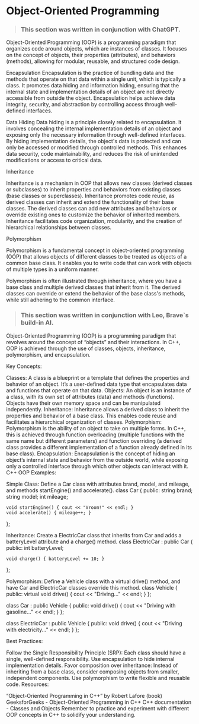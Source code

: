 # Object-Oriented Programming

> ### This section was written in conjunction with ChatGPT.

Object-Oriented Programming (OOP) is a programming paradigm that organizes code around objects, which are instances of classes. It focuses on the concept of objects, their properties (attributes), and behaviors (methods), allowing for modular, reusable, and structured code design.

Encapsulation
Encapsulation is the practice of bundling data and the methods that operate on that data within a single unit, which is typically a class. It promotes data hiding and information hiding, ensuring that the internal state and implementation details of an object are not directly accessible from outside the object. Encapsulation helps achieve data integrity, security, and abstraction by controlling access through well-defined interfaces.

Data Hiding
Data hiding is a principle closely related to encapsulation. It involves concealing the internal implementation details of an object and exposing only the necessary information through well-defined interfaces. By hiding implementation details, the object's data is protected and can only be accessed or modified through controlled methods. This enhances data security, code maintainability, and reduces the risk of unintended modifications or access to critical data.

Inheritance

Inheritance is a mechanism in OOP that allows new classes (derived classes or subclasses) to inherit properties and behaviors from existing classes (base classes or superclasses). Inheritance promotes code reuse, as derived classes can inherit and extend the functionality of their base classes. The derived classes can add new attributes and behaviors or override existing ones to customize the behavior of inherited members. Inheritance facilitates code organization, modularity, and the creation of hierarchical relationships between classes.

Polymorphism

Polymorphism is a fundamental concept in object-oriented programming (OOP) that allows objects of different classes to be treated as objects of a common base class. It enables you to write code that can work with objects of multiple types in a uniform manner.

Polymorphism is often illustrated through inheritance, where you have a base class and multiple derived classes that inherit from it. The derived classes can override or extend the behavior of the base class's methods, while still adhering to the common interface.

> ### This section was written in conjunction with Leo, Brave`s build-in AI.

Object-Oriented Programming (OOP) is a programming paradigm that revolves around the concept of “objects” and their interactions. In C++, OOP is achieved through the use of classes, objects, inheritance, polymorphism, and encapsulation.

Key Concepts:

Classes: A class is a blueprint or a template that defines the properties and behavior of an object. It’s a user-defined data type that encapsulates data and functions that operate on that data.
Objects: An object is an instance of a class, with its own set of attributes (data) and methods (functions). Objects have their own memory space and can be manipulated independently.
Inheritance: Inheritance allows a derived class to inherit the properties and behavior of a base class. This enables code reuse and facilitates a hierarchical organization of classes.
Polymorphism: Polymorphism is the ability of an object to take on multiple forms. In C++, this is achieved through function overloading (multiple functions with the same name but different parameters) and function overriding (a derived class provides a different implementation of a function already defined in its base class).
Encapsulation: Encapsulation is the concept of hiding an object’s internal state and behavior from the outside world, while exposing only a controlled interface through which other objects can interact with it.
C++ OOP Examples:

Simple Class: Define a Car class with attributes brand, model, and mileage, and methods startEngine() and accelerate().
class Car {
public:
    string brand;
    string model;
    int mileage;

    void startEngine() { cout << "Vroom!" << endl; }
    void accelerate() { mileage++; }
};

Inheritance: Create a ElectricCar class that inherits from Car and adds a batteryLevel attribute and a charge() method.
class ElectricCar : public Car {
public:
    int batteryLevel;

    void charge() { batteryLevel += 10; }
};

Polymorphism: Define a Vehicle class with a virtual drive() method, and have Car and ElectricCar classes override this method.
class Vehicle {
public:
    virtual void drive() { cout << "Driving..." << endl; }
};

class Car : public Vehicle {
public:
    void drive() { cout << "Driving with gasoline..." << endl; }
};

class ElectricCar : public Vehicle {
public:
    void drive() { cout << "Driving with electricity..." << endl; }
};

Best Practices:

Follow the Single Responsibility Principle (SRP): Each class should have a single, well-defined responsibility.
Use encapsulation to hide internal implementation details.
Favor composition over inheritance: Instead of inheriting from a base class, consider composing objects from smaller, independent components.
Use polymorphism to write flexible and reusable code.
Resources:

“Object-Oriented Programming in C++” by Robert Lafore (book)
GeeksforGeeks - Object-Oriented Programming in C++
C++ documentation - Classes and Objects
Remember to practice and experiment with different OOP concepts in C++ to solidify your understanding.

